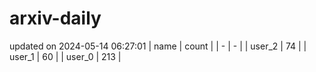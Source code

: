 # arxiv-daily
updated on 2024-05-14 06:27:01
| name | count |
| - | - |
| user_2 | 74 |
| user_1 | 60 |
| user_0 | 213 |
